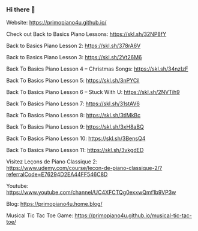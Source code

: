 ### Hi there 👋

Website: https://primopiano4u.github.io/

Check out Back to Basics Piano Lessons: https://skl.sh/32NP8fY

Back to Basics Piano Lesson 2: https://skl.sh/378rA6V

Back to Basics Piano Lesson 3: https://skl.sh/2Vt26M6

Back To Basics Piano Lesson 4 – Christmas Songs: https://skl.sh/34nzIzF

Back To Basics Piano Lesson 5: https://skl.sh/3nPYCil

Back To Basics Piano Lesson 6 – Stuck With U: https://skl.sh/2NVTih9

Back To Basics Piano Lesson 7: https://skl.sh/31stAV6

Back To Basics Piano Lesson 8: https://skl.sh/3tlMkBc

Back To Basics Piano Lesson 9: https://skl.sh/3xH8aBQ

Back To Basics Piano Lesson 10: https://skl.sh/3BensQ4

Back To Basics Piano Lesson 11: https://skl.sh/3vkgdED

Visitez Leçons de Piano Classique 2: https://www.udemy.com/course/lecon-de-piano-classique-2/?referralCode=E76294D2EA44FF546C8D

Youtube: https://www.youtube.com/channel/UC4XFCTQg0exxwQmf1b9VP3w

Blog: https://primopiano4u.home.blog/

Musical Tic Tac Toe Game: https://primopiano4u.github.io/musical-tic-tac-toe/
